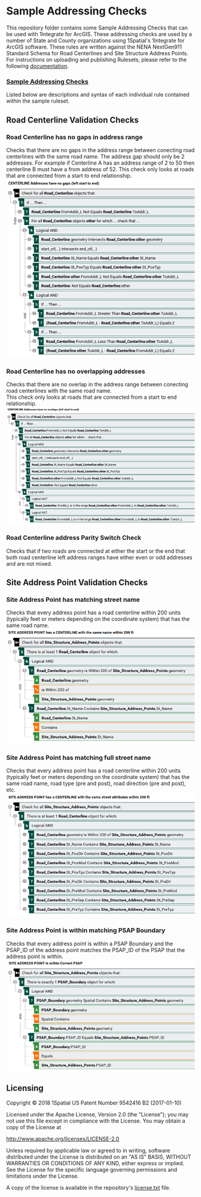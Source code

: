 # Sample Addressing Checks
This repository folder contains some Sample Addressing Checks that can be used with 1Integrate for ArcGIS.
These addressing checks are used by a number of State and County organizations using 1Spatial's 1Integrate for ArcGIS software. 
These rules are written against the NENA NextGen911 Standard Schema for Road Centerlines and Site Structure Address Points.
For instructions on uploading and publishing Rulesets, please refer to the following [documentation](https://1spatial.com/documentation/1integrate-arcgis/v2/Topics/Rules/Free_Rulesets.htm).

### [Sample Addressing Checks](SampleAddressingChecks.rules)
Listed below are descriptions and syntax of each individual rule contained within the sample ruleset.

## Road Centerline Validation Checks

### Road Centerline has no gaps in address range
Checks that there are no gaps in the address range between conecting road centerlines with the same road name.  The address gap should only be 2 addresses.  For example if Centerline A has an address range of 2 to 50 then centerline B must have a from address of 52.
This check only looks at roads that are connected from a start to end relationship.
![Alt text](img/CenterlineAddressesHaveNoGaps_Rule.png?raw=true "Centerline Address Range Gap Rule Screenshot")

### Road Centerline has no overlapping addresses
Checks that there are no overlap in the address range between conecting road centerlines with the same road name.  
This check only looks at roads that are connected from a start to end relationship.
![Alt text](img/CenterlineAddressesHaveNoOverlaps_Rule.png?raw=true "Centerline Address Range Overlap Rule Screenshot")

### Road Centerline address Parity Switch Check
Checks that if two roads are connected at either the start or the end that both road centerline left address ranges have either even or odd addresses and are not mixed.


## Site Address Point Validation Checks
### Site Address Point has matching street name
Checks that every address point has a road centerline within 200 units (typically feet or meters depending on the coordinate system) that has the same road name.
![Alt text](img/SSAPHasCenterlineWithSameName_Rule.png?raw=true "SSAP vs Centerline Street Name Rule Screenshot")

### Site Address Point has matching full street name
Checks that every address point has a road centerline within 200 units (typically feet or meters depending on the coordinate system) that has the same road name, road type (pre and post), road direction (pre and post), etc.
![Alt text](img/SSAPHasCenterlineWithSameStreetAttributes_Rule.png?raw=true "SSAP vs Centerline Street Attributes Rule Screenshot")

### Site Address Point is within matching PSAP Boundary
Checks that every address point is within a PSAP Boundary and the PSAP_ID of the address point matches the PSAP_ID of the PSAP that the address point is within.
![Alt text](img/SSAPWithinCorrectPSAP_Rule.png?raw=true "SSAP Within Correct PSAP Rule Screenshot")


## Licensing
Copyright © 2018 1Spatial US Patent Number 9542416 B2 (2017-01-10)

Licensed under the Apache License, Version 2.0 (the "License");
you may not use this file except in compliance with the License.
You may obtain a copy of the License at

   http://www.apache.org/licenses/LICENSE-2.0

Unless required by applicable law or agreed to in writing, software
distributed under the License is distributed on an "AS IS" BASIS,
WITHOUT WARRANTIES OR CONDITIONS OF ANY KIND, either express or implied.
See the License for the specific language governing permissions and
limitations under the License.

A copy of the license is available in the repository's [license.txt](LICENSE) file.